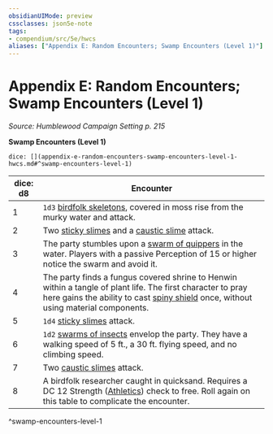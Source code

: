```yaml
---
obsidianUIMode: preview
cssclasses: json5e-note
tags:
- compendium/src/5e/hwcs
aliases: ["Appendix E: Random Encounters; Swamp Encounters (Level 1)"]
---
```

# Appendix E: Random Encounters; Swamp Encounters (Level 1)
*Source: Humblewood Campaign Setting p. 215* 

**Swamp Encounters (Level 1)**

`dice: [](appendix-e-random-encounters-swamp-encounters-level-1-hwcs.md#^swamp-encounters-level-1)`

| dice: d8 | Encounter |
|----------|-----------|
| 1 | `1d3` [birdfolk skeletons](/Systems/5e/bestiary/undead/birdfolk-skeleton-hwcs.md), covered in moss rise from the murky water and attack. |
| 2 | Two [sticky slimes](/Systems/5e/bestiary/ooze/sticky-slime-hwcs.md) and a [caustic slime](/Systems/5e/bestiary/ooze/caustic-slime-hwcs.md) attack. |
| 3 | The party stumbles upon a [swarm of quippers](/Systems/5e/bestiary/beast/swarm-of-quippers.md) in the water. Players with a passive Perception of 15 or higher notice the swarm and avoid it. |
| 4 | The party finds a fungus covered shrine to Henwin within a tangle of plant life. The first character to pray here gains the ability to cast [spiny shield](/Systems/5e/spells/spiny-shield-hwcs.md) once, without using material components. |
| 5 | `1d4` [sticky slimes](/Systems/5e/bestiary/ooze/sticky-slime-hwcs.md) attack. |
| 6 | `1d2` [swarms of insects](/Systems/5e/bestiary/beast/swarm-of-insects.md) envelop the party. They have a walking speed of 5 ft., a 30 ft. flying speed, and no climbing speed. |
| 7 | Two [caustic slimes](/Systems/5e/bestiary/ooze/caustic-slime-hwcs.md) attack. |
| 8 | A birdfolk researcher caught in quicksand. Requires a DC 12 Strength ([Athletics](/Systems/5e/rules/skills.md#Athletics)) check to free. Roll again on this table to complicate the encounter. |
^swamp-encounters-level-1